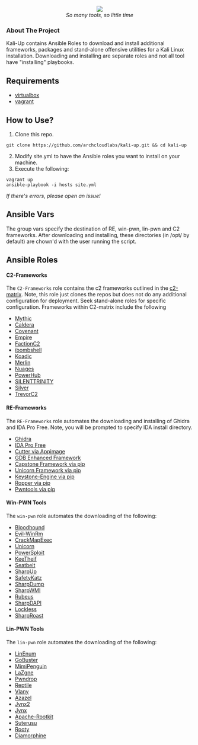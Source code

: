 <p align="center">
<img src="https://i.imgur.com/pWf4nRB.png" />
<br />
<i>So many tools, so little time</i>
</p>

### About The Project
Kali-Up contains Ansible Roles to download and install additional frameworks, packages and stand-alone offensive utilities for a Kali Linux installation.
Downloading and installing are separate roles and not all tool have "installing" playbooks. 

## Requirements
* [virtualbox](https://www.virtualbox.org/wiki/Downloads)
* [vagrant](https://www.vagrantup.com/docs/installation)

## How to Use?
1. Clone this repo.
```
git clone https://github.com/archcloudlabs/kali-up.git && cd kali-up
```
2. Modify site.yml to have the Ansible roles you want to install on your machine.
3. Execute the following:
```
vagrant up
ansible-playbook -i hosts site.yml
```
*If there's errors, please open an issue!*

## Ansible Vars
The group vars specify the destination of RE, win-pwn, lin-pwn and C2 frameworks.
After downloading and installing, these directories (in /opt/ by default) are chown'd with the user running the script.

## Ansible Roles
#### C2-Frameworks
The ```C2-Frameworks``` role contains the c2 frameworks outlined in the [c2-matrix](https://howto.thec2matrix.com).
Note, this role just clones the repos but does not do any additional configuration for deployment. Seek stand-alone
roles for specific configuration. Frameworks within C2-matrix include the following

* [Mythic](https://www.github.com/its-a-feature/Mythic)
* [Caldera](https://www.github.com/mitre/caldera)
* [Covenant](https://www.github.com/cobbr/Covenant)
* [Empire](https://www.github.com/BC-SECURITY/Empire.git)
* [FactionC2](https://www.github.com/FactionC2/Faction)
* [ibombshell](https://www.github.com/ElevenPaths/ibombshell.git)
* [Koadic](https://www.github.com/zerosum0x0/koadic)
* [Merlin](https://www.github.com/Ne0nd0g/merlin)
* [Nuages](https://www.github.com/p3nt4/Nuages)
* [PowerHub](https://github.com/AdrianVollmer/PowerHub.git)
* [SILENTTRINITY](https://github.com/byt3bl33d3r/SILENTTRINITY)
* [Silver](https://github.com/BishopFox/sliver)
* [TrevorC2](https://github.com/trustedsec/trevorc2.git)

#### RE-Frameworks
The ```RE-Frameworks``` role automates the downloading and installing of Ghidra and IDA Pro Free.
Note, you will be prompted to specify IDA install directory.
* [Ghidra](https://ghidra-sre.org/)
* [IDA Pro Free](https://www.hex-rays.com/products/ida/support/download_freeware/)
* [Cutter via Appimage](https://github.com/radareorg/cutter)
* [GDB Enhanced Framework](https://github.com/hugsy/gef)
* [Capstone Framework via pip](https://github.com/aquynh/capstone)
* [Unicorn Framework via pip](https://github.com/unicorn-engine/unicorn)
* [Keystone-Engine via pip](https://github.com/keystone-engine/keystone)
* [Ropper via pip](https://github.com/sashs/Ropper)
* [Pwntools via pip](https://github.com/Gallopsled/pwntools)


#### Win-PWN Tools
The ```win-pwn``` role automates the downloading of the following:
* [Bloodhound](https://github.com/BloodHoundAD/BloodHound)
* [Evil-WinRm](https://github.com/Hackplayers/evil-winrm)
* [CrackMapExec](https://github.com/byt3bl33d3r/CrackMapExec)
* [Unicorn](https://github.com/trustedsec/unicorn)
* [PowerSploit](https://github.com/PowerShellMafia/PowerSploit)
* [KeeTheif](https://github.com/GhostPack/KeeThief)
* [Seatbelt](https://github.com/GhostPack/Seatbelt)
* [SharpUp](https://github.com/GhostPack/SharpUp)
* [SafetyKatz](https://github.com/GhostPack/SafetyKatz)
* [SharpDump](https://github.com/GhostPack/SharpDump)
* [SharpWMI](https://github.com/GhostPack/SharpWMI)
* [Rubeus](https://github.com/GhostPack/Rubeus)
* [SharpDAPI](https://github.com/GhostPack/SharpDPAPI)
* [Lockless](https://github.com/GhostPack/Lockless)
* [SharpRoast](https://github.com/GhostPack/SharpRoast)


#### Lin-PWN Tools
The ```lin-pwn``` role automates the downloading of the following:
* [LinEnum](https://github.com/rebootuser/LinEnum)
* [GoBuster](https://github.com/OJ/gobuster)
* [MimiPenguin](https://github.com/huntergregal/mimipenguin)
* [LaZgne](https://github.com/AlessandroZ/LaZagne)
* [Pwndrop](https://github.com/kgretzky/pwndrop)
* [Reptile](https://github.com/f0rb1dd3n/Reptile)
* [Vlany](https://github.com/mempodippy/vlany)
* [Azazel](https://github.com/chokepoint/azazel)
* [Jynx2](https://github.com/chokepoint/Jynx2)
* [Jynx](https://github.com/chokepoint/jynxkit)
* [Apache-Rootkit](https://github.com/ChristianPapathanasiou/apache-rootkit)
* [Suterusu](https://github.com/mncoppola/suterusu)
* [Rooty](https://github.com/jermeyyy/rooty)
* [Diamorphine](https://github.com/m0nad/Diamorphine)

